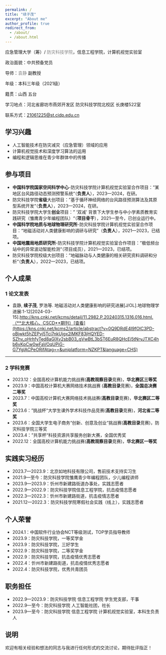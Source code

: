 ```yaml
---
permalink: /
title: "续子茂"
excerpt: "About me"
author_profile: true
redirect_from: 
  - /about/
  - /about.html
---
```







应急管理大学（筹）/ <a href="https://www.cidp.edu.cn/" style="text-decoration:none; color:grey;">防灾科技学院</a>，信息工程学院，计算机视觉实验室

政治面貌：中共预备党员

导师：<a href="https://baike.baidu.com/item/%E8%A2%81%E9%9D%99/63116510?fr=ge_ala" style="text-decoration:none; color:grey;">袁静</a> 副教授

年级：本科三年级（2021级）

籍贯：山西 五台

学习地点：河北省廊坊市燕郊开发区 防灾科技学院北校区 长庚楼522室

联系方式：21061225@st.cidp.edu.cn



## 学习兴趣

* 人工智能技术在防灾减灾（应急管理）领域的应用
* 计算机视觉技术和深度学习算法的运用
* 编程和逻辑思维在青少年群体中的传播



## 参与项目

- **中国科学院国家空间科学中心**-防灾科技学院计算机视觉实验室合作项目：”某地区台风路径动态预测预警系统“（**负责人**），2023—2024，在研。
- 防灾科技学院**省级**大创项目：”基于循环神经网络的台风路径预测算法及其原型系统开发“（**负责人**），2023—2024，在研。
- 防灾科技学院大学生**创业**项目：” ‘双减’ 背景下大学生参与中小学素质教育实践研究（雏鹰青少年编程团队）“（**项目骨干**），2021—至今，已创业运行中。
- **中国科学院地质与地球物理研究所**-防灾科技学院计算机视觉实验室合作项目：“地磁活动对人类健康影响的调研与研究”（**负责人**），2021—2023，已结项。
- **中国地震局地质研究所**-防灾科技学院计算机视觉实验室合作项目：”极低频台站中的异常波动智能检测“（项目成员），2021—2023，已结项。
- 防灾科技学院校级大创项目：”地磁脉动与人类健康的相关研究资料调研和分析“（**负责人**），2022—2023，已结项。



## 个人成果

### 1 论文发表

- 袁静, **续子茂**, 罗浩等. 地磁活动对人类健康影响的研究进展[J/OL].地球物理学进展:1-12[2024-03-15].http://kns.cnki.net/kcms/detail/11.2982.P.20240315.1316.016.html.（**北大核心、CSCD**期刊）[查看](https://kns.cnki.net/kcms2/article/abstract?v=0Q9DRdE4I9fOlC3PD-oBjwkt5hZEPvj5Tci7nkUjgx2lMKF83jHQYED-SZhv_oHrhfyTed8aGlXv2sbB03_gVwBtL3bST6EuR8QHcEj5tNryJTXC4hb6vKpCw0wFaVOqUPiG-G7YglACPeORifAtag==&uniplatform=NZKPT&language=CHS)

---

### 2 学科竞赛

- 2023.12：全国高校计算机能力挑战赛(**高教观察目录**竞赛)，**华北赛区三等奖**
- 2023.9：中国高校计算机大赛网络技术挑战赛 (**高教目录**竞赛)，**全国总决赛二等奖**
- 2023.7：中国高校计算机大赛网络技术挑战赛(**高教目录**竞赛)，**华北赛区二等奖**
- 2023.6：”挑战杯“大学生课外学术科技作品竞赛(**高教目录**竞赛)，**河北省二等奖**
- 2023.6：全国大学生电子商务“创新、创意及创业“挑战赛(**高教目录**竞赛)，防灾科技学院三等奖
- 2023.4：”共享杯“科技资源共享服务创新大赛，全国优秀奖
- 2022.12：全国高校计算机能力挑战赛(**高教观察目录**竞赛)，**华北赛区一等奖**

    

## 实践实习经历

- 2023.7—2023.9：北京如地科技有限公司，售前技术支持实习生
- 2021.9—至今：防灾科技学院雏鹰青少年编程团队，少儿编程讲师
- 2023.9—2023.9：忻州市新建路街道办事处，实践志愿者
- 2022.9—2022.9：防灾科技学院信息工程学院，抗击疫情志愿者
- 2022.3—2022.3：忻州市新建路街道，抗击疫情志愿者
- 2021.12—2022.3：防灾科技学院寒假社会实践（线上），实践志愿者



## 个人荣誉

- 2024.1：中国软件行业协会NCT等级测试，TOP学员指导教师
- 2023.9：防灾科技学院，一等奖学金
- 2023.9：防灾科技学院，三好学生
- 2022.9：防灾科技学院，二等奖学金
- 2022.9：防灾科技学院，抗击疫情优秀志愿者
- 2022.4：忻州市新建路街道，抗击疫情优秀志愿者
- 2022.4：防灾科技学院，优秀共青团员



## 职务担任

- 2022.9—2023.9：防灾科技学院 信息工程学院 学生党支部，干事
- 2022.9—至今：防灾科技学院 人工智能社团，社长
- 2023.9—至今：防灾科技学院 信息工程学院 计算机视觉实验室，本科生负责人



## 说明

欢迎有相关经验和想法的同志与我进行任何形式的交流讨论，期待批评指正！  
